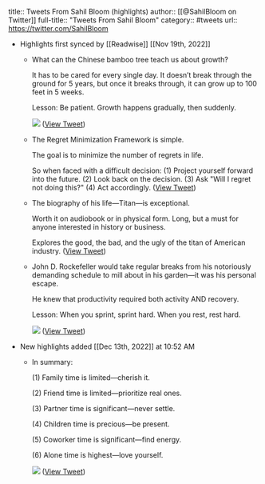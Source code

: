 title:: Tweets From Sahil Bloom (highlights)
author:: [[@SahilBloom on Twitter]]
full-title:: "Tweets From Sahil Bloom"
category:: #tweets
url:: https://twitter.com/SahilBloom

- Highlights first synced by [[Readwise]] [[Nov 19th, 2022]]
	- What can the Chinese bamboo tree teach us about growth?
	  
	  It has to be cared for every single day. It doesn’t break through the ground for 5 years, but once it breaks through, it can grow up to 100 feet in 5 weeks.
	  
	  Lesson: Be patient. Growth happens gradually, then suddenly. 
	  
	  ![](https://pbs.twimg.com/media/FAOFGXRWYAE-Vhq.jpg) ([View Tweet](https://twitter.com/SahilBloom/status/1442142658474901514))
	- The Regret Minimization Framework is simple.
	  
	  The goal is to minimize the number of regrets in life.
	  
	  So when faced with a difficult decision:
	  (1) Project yourself forward into the future.
	  (2) Look back on the decision.
	  (3) Ask "Will I regret not doing this?"
	  (4) Act accordingly. ([View Tweet](https://twitter.com/SahilBloom/status/1364579437715484675))
	- The biography of his life—Titan—is exceptional.
	  
	  Worth it on audiobook or in physical form. Long, but a must for anyone interested in history or business.
	  
	  Explores the good, the bad, and the ugly of the titan of American industry. ([View Tweet](https://twitter.com/SahilBloom/status/1475536574913957895))
	- John D. Rockefeller would take regular breaks from his notoriously demanding schedule to mill about in his garden—it was his personal escape.
	  
	  He knew that productivity required both activity AND recovery.
	  
	  Lesson: When you sprint, sprint hard. When you rest, rest hard. 
	  
	  ![](https://pbs.twimg.com/media/FHooGAxXwAQyCNq.jpg) ([View Tweet](https://twitter.com/SahilBloom/status/1475535916575903751))
- New highlights added [[Dec 13th, 2022]] at 10:52 AM
	- In summary:
	  
	  (1) Family time is limited—cherish it.
	  
	  (2) Friend time is limited—prioritize real ones.
	  
	  (3) Partner time is significant—never settle.
	  
	  (4) Children time is precious—be present.
	  
	  (5) Coworker time is significant—find energy.
	  
	  (6) Alone time is highest—love yourself. 
	  
	  ![](https://pbs.twimg.com/media/FhXf91ZXgAAvc3G.jpg) ([View Tweet](https://twitter.com/SahilBloom/status/1591424561111003138))